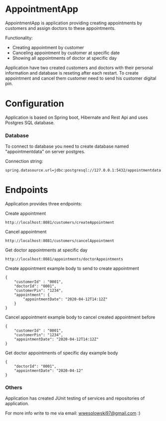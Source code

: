 # AppointmentApp
AppointmentApp is application providing creating appointments by customers and assign doctors to these appointments.

Functionality:
  - Creating appointment by customer
  - Canceling appointment by customer at specific date
  - Showing all appointments of doctor at specific day

Application have two created customers and doctors with their personal information and database is reseting after each restart. To create appointment and cancel them customer need to send his customer digital pin.
# Configuration
Application is based on Spring boot, Hibernate and Rest Api and uses Postgres SQL database.
### Database
To connect to database you need to create database named "appointmentdata" on server postgres. 

Connection string:
```
spring.datasource.url=jdbc:postgresql://127.0.0.1:5432/appointmentdata
```
# Endpoints

Application provides three endpoints:

Create appointment
```
http://localhost:8081/customers/createAppointment
```
Cancel appointment
```
http://localhost:8081/customers/cancelAppointment
```
Get doctor appointments at specific day
```
http://localhost:8081/appointments/doctorAppointments
```

Create appointment example body to send to create appointment
```
{
    "customerId" : "0001",
    "doctorId": "0001",
    "customerPin": "1234",
    "appointment": {
        "appointmentDate": "2020-04-12T14:12Z"
    }
}
```
Cancel appointment example body to cancel created appointment before
```
{
    "customerId" : "0001",
    "customerPin": "1234",
    "appointmentDate": "2020-04-12T14:12Z"
}
```
Get doctor appointments of specific day example body
```
{
    "doctorId": "0001",
    "appointmentDate": "2020-04-12"
}
```

### Others

Application has created JUnit testing of services and repositories of application.

For more info write to me via email: 
wwesolowski97@gmail.com :)
